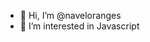 - 👋 Hi, I’m @naveloranges
- 👀 I’m interested in Javascript

<!---
naveloranges/naveloranges is a ✨ special ✨ repository because its `README.md` (this file) appears on your GitHub profile.
You can click the Preview link to take a look at your changes.
--->
